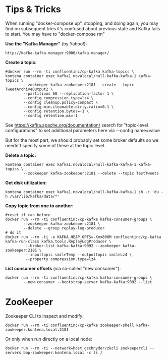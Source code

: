 
Tips & Tricks
=============

When running "docker-compose up", stopping, and doing again, you may find
on subsequent tries it's confused about previous state and Kafka fails to
start. You may have to "docker-compose rm" 

**Use the "Kafka Manager"** (by Yahoo!):

    http://kafka-kafka-manager:9000/kafka-manager/

**Create a topic:**

    #docker run --rm -ti confluentinc/cp-kafka kafka-topics \
    kontena container exec kafka1.novalocal/null-kafka-kafka-1 kafka-topics \
            --zookeeper kafka-zookeeper:2181 --create --topic TweetArchiveOutput2 \
            --partitions 60 --replication-factor 1 \
            --config compression.type=lz4 \
            --config cleanup.policy=compact \
            --config min.cleanable.dirty.ratio=0.1 \
            --config retention.bytes=-1 \
            --config retention.ms=-1

See https://kafka.apache.org/documentation/ search for "topic-level configurations"
to set additional parameters here via --config name=value

But for the most part, we should probably set some broker defaults so we
needn't specify some of these at the topic level.

**Delete a topic:**

    kontena container exec kafka1.novalocal/null-kafka-kafka-1 kafka-topics \
            --zookeeper kafka-zookeeper:2181 --delete --topic TestTweets

**Get disk utilization:**

    kontena container exec kafka1.novalocal/null-kafka-kafka-1 sh -c 'du -h /var/lib/kafka/data/*'

**Copy topic from one to another:**

    #reset if ran before
    docker run --rm -ti confluentinc/cp-kafka kafka-consumer-groups \
            --zookeeper kafka-zookeeper:2181 \
            --delete --group replay-log-producer
    # do it
    docker run --rm -ti -e KAFKA_HEAP_OPTS=-Xmx800M confluentinc/cp-kafka kafka-run-class kafka.tools.ReplayLogProducer \
             --broker-list kafka-kafka:9092 --zookeeper kafka-zookeeper:2181 \
             --inputtopic smileTemp --outputtopic smileLz4 \
             --property compression.type=lz4

**List consumer offsets** (via so-called "new consumer"):

    docker run --rm -ti confluentinc/cp-kafka kafka-consumer-groups \
            --new-consumer --bootstrap-server kafka-kafka:9092 --list

ZooKeeper
=========

Zookeeper CLI to inspect and modify:

    docker run --rm -ti confluentinc/cp-kafka zookeeper-shell kafka-zookeeper.kontena.local:2181

Or only when run directly on a local node:

    docker run --rm -ti --network=host gschnyder/zkcli zookeepercli --servers bop-zookeeper.kontena.local -c ls /